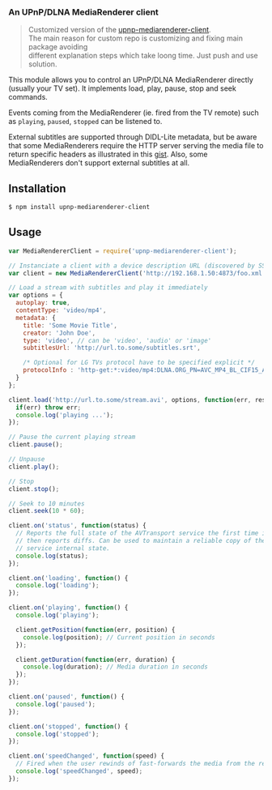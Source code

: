 ### An UPnP/DLNA MediaRenderer client

> Customized version of the [upnp-mediarenderer-client](https://github.com/thibauts/node-upnp-mediarenderer-client).<br />
> The main reason for custom repo is customizing and fixing main package avoiding <br />
> different explanation steps which take loong time. Just push and use solution.

This module allows you to control an UPnP/DLNA MediaRenderer directly (usually your TV set). It implements load, play, pause, stop and seek commands.

Events coming from the MediaRenderer (ie. fired from the TV remote) such as `playing`, `paused`, `stopped` can be listened to.

External subtitles are supported through DIDL-Lite metadata, but be aware that some MediaRenderers require the HTTP server serving the media file to return specific headers as illustrated in this [gist](https://gist.github.com/thibauts/5f5f8d8ce6566c8289e6). Also, some MediaRenderers don't support external subtitles at all.

Installation
------------

```bash
$ npm install upnp-mediarenderer-client
```

Usage
-----

```javascript
var MediaRendererClient = require('upnp-mediarenderer-client');

// Instanciate a client with a device description URL (discovered by SSDP)
var client = new MediaRendererClient('http://192.168.1.50:4873/foo.xml');

// Load a stream with subtitles and play it immediately
var options = {
  autoplay: true,
  contentType: 'video/mp4',
  metadata: {
    title: 'Some Movie Title',
    creator: 'John Doe',
    type: 'video', // can be 'video', 'audio' or 'image'
    subtitlesUrl: 'http://url.to.some/subtitles.srt',

    /* Optional for LG TVs protocol have to be specified explicit */
    protocolInfo : 'http-get:*:video/mp4:DLNA.ORG_PN=AVC_MP4_BL_CIF15_AAC_520;'
  }
};

client.load('http://url.to.some/stream.avi', options, function(err, result) {
  if(err) throw err;
  console.log('playing ...');
});

// Pause the current playing stream
client.pause();

// Unpause
client.play();

// Stop
client.stop();

// Seek to 10 minutes
client.seek(10 * 60);

client.on('status', function(status) {
  // Reports the full state of the AVTransport service the first time it fires,
  // then reports diffs. Can be used to maintain a reliable copy of the
  // service internal state.
  console.log(status);
});

client.on('loading', function() {
  console.log('loading');
});

client.on('playing', function() {
  console.log('playing');

  client.getPosition(function(err, position) {
    console.log(position); // Current position in seconds
  });

  client.getDuration(function(err, duration) {
    console.log(duration); // Media duration in seconds
  });
});

client.on('paused', function() {
  console.log('paused');
});

client.on('stopped', function() {
  console.log('stopped');
});

client.on('speedChanged', function(speed) {
  // Fired when the user rewinds of fast-forwards the media from the remote
  console.log('speedChanged', speed);
});
```
